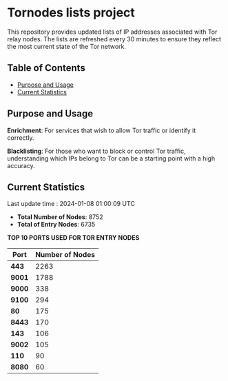 # Tornodes lists project

This repository provides updated lists of IP addresses associated with Tor relay nodes. The lists are refreshed every 30 minutes to ensure they reflect the most current state of the Tor network.

## Table of Contents

- [Purpose and Usage](#purpose-and-usage)
- [Current Statistics](#current-statistics)


## Purpose and Usage

**Enrichment**: For services that wish to allow Tor traffic or identify it correctly.

**Blacklisting**: For those who want to block or control Tor traffic, understanding which IPs belong to Tor can be a starting point with a high accuracy.

## Current Statistics

Last update time : 2024-01-08 01:00:09 UTC

- **Total Number of Nodes**: 8752
- **Total of Entry Nodes**: 6735

**TOP 10 PORTS USED FOR TOR ENTRY NODES**

| **Port** | **Number of Nodes** |
|------|-----------------|
| **443**   | 2263  |
| **9001**   | 1788  |
| **9000**   | 338  |
| **9100**   | 294  |
| **80**   | 175  |
| **8443**   | 170  |
| **143**   | 106  |
| **9002**   | 105  |
| **110**   | 90  |
| **8080**   | 60  |

